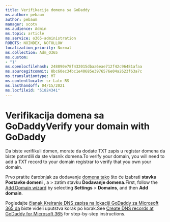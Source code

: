 ```yaml
---
title: Verifikacija domena sa GoDaddy
ms.author: pebaum
author: pebaum
manager: scotv
ms.audience: Admin
ms.topic: article
ms.service: o365-administration
ROBOTS: NOINDEX, NOFOLLOW
localization_priority: Normal
ms.collection: Adm_O365
ms.custom:
- "1"
ms.openlocfilehash: 248890e78f432015dbaa6eae712f42c96481afaa
ms.sourcegitcommit: 8bc60ec34bc1e40685e3976576e04a2623f63a7c
ms.translationtype: MT
ms.contentlocale: sr-Latn-RS
ms.lasthandoff: 04/15/2021
ms.locfileid: "51824341"
---
```

# <a name="verify-your-domain-with-godaddy"></a><span data-ttu-id="0a781-102">Verifikacija domena sa GoDaddy</span><span class="sxs-lookup"><span data-stu-id="0a781-102">Verify your domain with GoDaddy</span></span>

<span data-ttu-id="0a781-103">Da biste verifikuli domen, morate da dodate TXT zapis u registar domena da biste potvrdili da ste vlasnik domena.</span><span class="sxs-lookup"><span data-stu-id="0a781-103">To verify your domain, you will need to add a TXT record to your domain registrar to verify that you own your domain.</span></span> 

<span data-ttu-id="0a781-104">Prvo pratite čarobnjak za dodavanje [domena tako](https://admin.microsoft.com/Adminportal#/Domains) što će izabrati **stavku Postavke domeni** , a \> zatim stavku **Dodavanje domena.**</span><span class="sxs-lookup"><span data-stu-id="0a781-104">First, follow the [Add Domain wizard](https://admin.microsoft.com/Adminportal#/Domains) by selecting **Settings** \> **Domains**, and then **Add domain**.</span></span>
  
<span data-ttu-id="0a781-105">Pogledajte [članak Kreiranje DNS zapisa na lokaciji GoDaddy za Microsoft 365 da](https://docs.microsoft.com/microsoft-365/admin/dns/create-dns-records-at-godaddy) biste videli uputstva korak po korak.</span><span class="sxs-lookup"><span data-stu-id="0a781-105">See [Create DNS records at GoDaddy for Microsoft 365](https://docs.microsoft.com/microsoft-365/admin/dns/create-dns-records-at-godaddy) for step-by-step instructions.</span></span>